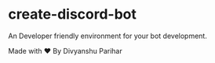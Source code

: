 # create-discord-bot
An Developer friendly environment for your bot development.


Made with ♥ By Divyanshu Parihar
